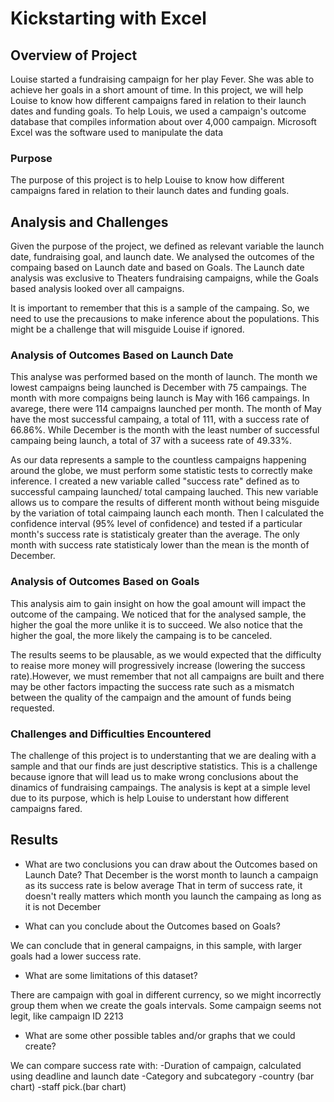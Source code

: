 # Kickstarting with Excel

## Overview of Project

Louise started a fundraising campaign for her play Fever. She was able to achieve her goals in a short amount of time. In this project, we will help Louise to know how different campaigns fared in relation to their launch dates and funding goals.
To help Louis, we used a campaign's outcome database that compiles information about over 4,000 campaign. Microsoft Excel was the software used to manipulate the data

### Purpose

The purpose of this project is to help Louise to know how different campaigns fared in relation to their launch dates and funding goals.
  
## Analysis and Challenges
Given the purpose of the project, we defined as relevant variable the launch date, fundraising goal, and launch date.
We analysed the outcomes of the compaing based on Launch date and based on Goals.
The Launch date analysis was exclusive to Theaters fundraising campaigns, while the Goals based analysis looked over all campaigns.

It is important to remember that this is a sample of the campaing. So, we need to use the precausions to make inference about the populations. This might be a challenge that will misguide Louise if ignored.

### Analysis of Outcomes Based on Launch Date
This analyse was performed based on the month of launch. The month we lowest campaigns being launched is December with 75 campaings. The month with more compaigns being launch is May with 166 campaings. In avarege, there were 114 campaigns launched per month. 
The month of May have the most successful campaing, a total of 111, with a success rate of 66.86%. While December is the month with the least number of successful campaing being launch, a total of 37 with a suceess rate of 49.33%.

As our data represents a sample to the countless campaigns happening around the globe, we must perform some statistic tests to correctly make inference. I created a new variable called "success rate" defined as to successful campaing launched/ total campaing lauched. This new variable allows us to compare the results of different month without being misguide by the variation of total caimpaing launch each month. Then I calculated the confidence interval (95% level of confidence) and tested if a particular month's success rate is statisticaly greater than the average. The only month with success rate statisticaly lower than the mean is the month of December.


### Analysis of Outcomes Based on Goals

This analysis aim to gain insight on how the goal amount will impact the outcome of the campaing. We noticed that for the analysed sample, the higher the goal the more unlike it is to succeed. We also notice that the higher the goal, the more likely the campaing is to be canceled. 

The results seems to be plausable, as we would expected that the difficulty to reaise more money will progressively increase (lowering the success rate).However, we must remember that not all campaigns are built and there may be other factors impacting the success rate such as a mismatch between the quality of the campaign and the amount of funds being requested. 

### Challenges and Difficulties Encountered

The challenge of this project is to understanting that we are dealing with a sample and that our finds are just descriptive statistics. 
This is a challenge because ignore that will lead us to make wrong conclusions about the dinamics of fundraising campaings. The analysis is kept at a simple level due to its purpose, which is help Louise to understant how different campaigns fared. 

## Results

- What are two conclusions you can draw about the Outcomes based on Launch Date? 
That December is the worst month to launch a campaign as its success rate is below average
That in term of success rate, it doesn't really matters which month you launch the campaing as long as it is not December

- What can you conclude about the Outcomes based on Goals?

We can conclude that in general campaigns, in this sample, with larger goals had a lower success rate. 

- What are some limitations of this dataset?

There are campaign with goal in different currency, so we might incorrectly group them when we create the goals intervals.
Some campaign seems not legit, like campaign ID 2213


- What are some other possible tables and/or graphs that we could create?

We can compare success rate with:
-Duration of campaign, calculated using deadline and launch date
-Category and subcategory
-country (bar chart)
-staff pick.(bar chart)
